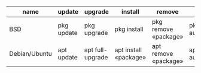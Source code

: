 |name|update|upgrade|install|remove|prune|search|info|installed|
|---|---|---|---|---|---|---|---|---|
|BSD|pkg update|pkg upgrade|pkg install <package>|pkg remove «package»|pkg autoremove|pkg search «package»|pkg info «package»|pkg info|
|Debian/Ubuntu|apt update|apt full-upgrade|apt install «package»|apt remove «package»|apt autoremove|apt search »package»|apt show «package»| apt list --installed|
